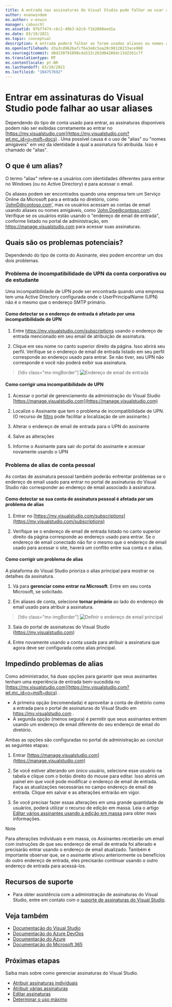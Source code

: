 ```yaml
---
title: A entrada nas assinaturas do Visual Studio pode falhar ao usar aliases | Microsoft Docs
author: evanwindom
ms.author: v-evwin
manager: cabuschl
ms.assetid: 97bf7474-c6c2-49b3-b2c9-f1b2808eed1a
ms.date: 03/19/2021
ms.topic: conceptual
description: A entrada poderá falhar se forem usados aliases ou nomes amigáveis
ms.openlocfilehash: d3a3cd962bafcf6a3e0c5aa20c98128233ace988
ms.sourcegitcommit: d8d230791890cda532c263d04288dc13d2261c7f
ms.translationtype: MT
ms.contentlocale: pt-BR
ms.lasthandoff: 03/20/2021
ms.locfileid: "104757692"
---
```

# <a name="signing-into-visual-studio-subscriptions-may-fail-when-using-aliases"></a>Entrar em assinaturas do Visual Studio pode falhar ao usar aliases
Dependendo do tipo de conta usado para entrar, as assinaturas disponíveis podem não ser exibidas corretamente ao entrar no [https://my.visualstudio.com](https://my.visualstudio.com?wt.mc_id=o~msft~docs) . Uma possível causa é o uso de "alias" ou "nomes amigáveis" em vez da identidade à qual a assinatura foi atribuída. Isso é chamado de "alias".

## <a name="what-is-aliasing"></a>O que é um alias?
O termo "alias" refere-se a usuários com identidades diferentes para entrar no Windows (ou no Active Directory) e para acessar o email.

Os aliases podem ser encontrados quando uma empresa tem um Serviço Online da Microsoft para a entrada no diretório, como ‘JohnD@contoso.com’, mas os usuários acessam as contas de email usando aliases ou nomes amigáveis, como ‘John.Doe@contoso.com’. Verifique se os usuários estão usando o "endereço de email de entrada", conforme listado no portal de administração, em https://manage.visualstudio.com para acessar suas assinaturas. 

## <a name="what-are-the-potential-issues"></a>Quais são os problemas potenciais?

Dependendo do tipo de conta do Assinante, eles podem encontrar um dos dois problemas. 

### <a name="work-or-school-account-upn-mismatch-issue"></a>Problema de incompatibilidade de UPN da conta corporativa ou de estudante 
Uma incompatibilidade de UPN pode ser encontrada quando uma empresa tem uma Active Directory configurada onde o UserPrincipalName (UPN) não é o mesmo que o endereço SMTP primário. 

#### <a name="how-to-detect-if-your-sign-in-address-is-impacted-by-a-upn-mismatch"></a>Como detectar se o endereço de entrada é afetado por uma incompatibilidade de UPN 

1. Entre https://my.visualstudio.com/subscriptions usando o endereço de entrada mencionado em seu email de atribuição de assinatura.

2. Clique em seu nome no canto superior direito da página.  Isso abrirá seu perfil.  Verifique se o endereço de email de entrada listado em seu perfil corresponde ao endereço usado para entrar.  Se não tiver, seu UPN não corresponde e você não poderá exibir sua assinatura. 

> [!div class="mx-imgBorder"]
> ![Endereço de email de entrada](_img//aliasing/sign-in-email.png "Verifique se o endereço de email exibido no seu perfil corresponde ao que você usa para entrar.")

#### <a name="how-to-fix-a-upn-mismatch"></a>Como corrigir uma incompatibilidade de UPN

1. Acessar o portal de gerenciamento da administração do Visual Studio [https://manage.visualstudio.com](https://manage.visualstudio.com) 

2. Localize o Assinante que tem o problema de incompatibilidade de UPN. (O recurso de [filtro](search-license.md) pode facilitar a localização de um assinante.)

3. Alterar o endereço de email de entrada para o UPN do assinante 

0. Salve as alterações 

0. Informe o Assinante para sair do portal do assinante e acessar novamente usando o UPN 

### <a name="personal-account-aliasing-issue"></a>Problema de alias de conta pessoal

As contas de assinatura pessoal também poderão enfrentar problemas se o endereço de email usado para entrar no portal de assinaturas do Visual Studio não corresponder ao endereço de email associado à assinatura. 

#### <a name="how-to-detect-if-your-personal-subscription-account-is-impacted-by-an-aliasing-issue"></a>Como detectar se sua conta de assinatura pessoal é afetada por um problema de alias

1. Entrar no [https://my.visualstudio.com/subscriptions](https://my.visualstudio.com/subscriptions)

0. Verifique se o endereço de email de entrada listado no canto superior direito da página corresponde ao endereço usado para entrar.  Se o endereço de email conectado não for o mesmo que o endereço de email usado para acessar o site, haverá um conflito entre sua conta e o alias.

#### <a name="how-to-fix-an-alias-issue"></a>Como corrigir um problema de alias

A plataforma do Visual Studio prioriza o alias principal para mostrar os detalhes da assinatura. 

1. Vá para **gerenciar como entrar na Microsoft**. Entre em seu conta Microsoft, se solicitado. 

2. Em aliases de conta, selecione **tornar primário** ao lado do endereço de email usado para atribuir a assinatura. 

> [!div class="mx-imgBorder"]
> ![Definir o endereço de email principal](_img//aliasing/account-aliases.png "Use o link tornar primário para escolher o alias principal para suas assinaturas.")

3. Saia do portal de assinaturas do Visual Studio (https://my.visualstudio.com) 

4. Entre novamente usando a conta usada para atribuir a assinatura que agora deve ser configurada como alias principal. 

## <a name="preventing-aliasing-issues"></a>Impedindo problemas de alias

Como administrador, há duas opções para garantir que seus assinantes tenham uma experiência de entrada bem-sucedida no [https://my.visualstudio.com](https://my.visualstudio.com?wt.mc_id=o~msft~docs) .
- A primeira opção (recomendada) é aproveitar a conta de diretório como a entrada para o portal de assinaturas do Visual Studio em https://my.visualstudio.com .  
- A segunda opção (menos segura) é permitir que seus assinantes entrem usando um endereço de email diferente do seu endereço de email do diretório.

Ambas as opções são configuradas no portal de administração ao concluir as seguintes etapas:  
1. Entrar [https://manage.visualstudio.com](https://manage.visualstudio.com) 

0. Se você estiver alterando um único usuário, selecione esse usuário na tabela e clique com o botão direito do mouse para editar. Isso abrirá um painel em que você pode modificar o endereço de email de entrada. Faça as atualizações necessárias no campo endereço de email de entrada. Clique em salvar e as alterações entrarão em vigor.  

0. Se você precisar fazer essas alterações em uma grande quantidade de usuários, poderá utilizar o recurso de edição em massa. Leia o artigo [Editar vários assinantes usando a edição em massa](./edit-license.md#edit-multiple-subscribers-using-bulk-edit) para obter mais informações.

> [!NOTE]
> Para alterações individuais e em massa, os Assinantes receberão um email com instruções de que seu endereço de email de entrada foi alterado e precisarão entrar usando o endereço de email atualizado. Também é importante observar que, se o assinante ativou anteriormente os benefícios do outro endereço de entrada, eles precisarão continuar usando o outro endereço de entrada para acessá-los.  

## <a name="support-resources"></a>Recursos de suporte
- Para obter assistência com a administração de assinaturas do Visual Studio, entre em contato com o [suporte de assinaturas do Visual Studio](https://aka.ms/vsadminhelp).

## <a name="see-also"></a>Veja também
- [Documentação do Visual Studio](/visualstudio/)
- [Documentação do Azure DevOps](/azure/devops/)
- [Documentação do Azure](/azure/)
- [Documentação do Microsoft 365](/microsoft-365/)

## <a name="next-steps"></a>Próximas etapas
Saiba mais sobre como gerenciar assinaturas do Visual Studio.
- [Atribuir assinaturas individuais](assign-license.md)
- [Atribuir várias assinaturas](assign-license-bulk.md)
- [Editar assinaturas](edit-license.md)
- [Determinar o uso máximo](maximum-usage.md)